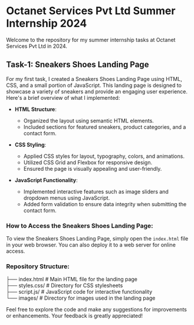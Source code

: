 # Octanet Services Pvt Ltd Summer Internship 2024

Welcome to the repository for my summer internship tasks at Octanet Services Pvt Ltd in 2024.

## Task-1: Sneakers Shoes Landing Page

For my first task, I created a Sneakers Shoes Landing Page using HTML, CSS, and a small portion of JavaScript. This landing page is designed to showcase a variety of sneakers and provide an engaging user experience. Here's a brief overview of what I implemented:

- **HTML Structure**: 
  - Organized the layout using semantic HTML elements.
  - Included sections for featured sneakers, product categories, and a contact form.
  
- **CSS Styling**:
  - Applied CSS styles for layout, typography, colors, and animations.
  - Utilized CSS Grid and Flexbox for responsive design.
  - Ensured the page is visually appealing and user-friendly.

- **JavaScript Functionality**:
  - Implemented interactive features such as image sliders and dropdown menus using JavaScript.
  - Added form validation to ensure data integrity when submitting the contact form.

### How to Access the Sneakers Shoes Landing Page:

To view the Sneakers Shoes Landing Page, simply open the `index.html` file in your web browser. You can also deploy it to a web server for online access.

### Repository Structure:

├── index.html # Main HTML file for the landing page<br/>
├── styles.css/ # Directory for CSS stylesheets<br/>
├── script.js/ # JavaScript code for interactive functionality<br/>
└── images/ # Directory for images used in the landing page<br/>



Feel free to explore the code and make any suggestions for improvements or enhancements. Your feedback is greatly appreciated!